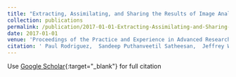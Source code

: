 ```yaml
---
title: "Extracting, Assimilating, and Sharing the Results of Image Analysis on the FSA/OWI Photography Collection"
collection: publications
permalink: /publication/2017-01-01-Extracting-Assimilating-and-Sharing-the-Results-of-Image-Analysis-on-the-FSAOWI-Photography-Collection
date: 2017-01-01
venue: 'Proceedings of the Practice and Experience in Advanced Research Computing 2017 on Sustainability, Success and Impact'
citation: ' Paul Rodriguez,  Sandeep Puthanveetil Satheesan,  Jeffrey Will,  Elizabeth Wuerffel,  Alan Craig, &quot;Extracting, Assimilating, and Sharing the Results of Image Analysis on the FSA/OWI Photography Collection.&quot; Proceedings of the Practice and Experience in Advanced Research Computing 2017 on Sustainability, Success and Impact, 2017.'
---
```

Use [Google Scholar](https://scholar.google.com/scholar?q=Extracting,+Assimilating,+and+Sharing+the+Results+of+Image+Analysis+on+the+FSA/OWI+Photography+Collection){:target="_blank"} for full citation
